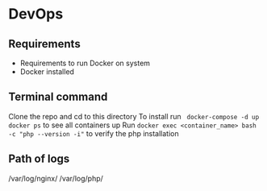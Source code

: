 # DevOps

## Requirements
- Requirements to run Docker on system
- Docker installed
  
## Terminal command
Clone the repo and cd to this directory
To install run ``` docker-compose -d up```
``` docker ps ``` to see all containers up
Run ``` docker exec <container_name> bash -c "php --version -i" ``` to verify the php installation

## Path of logs
/var/log/nginx/
/var/log/php/